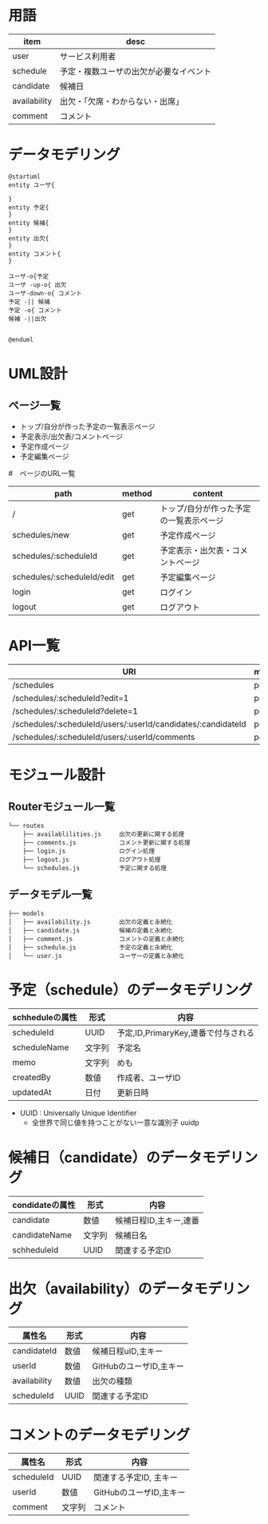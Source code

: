 # 用語
| item         | desc                                   |
| ------------ | -------------------------------------- |
| user         | サービス利用者                         |
| schedule     | 予定・複数ユーザの出欠が必要なイベント |
| candidate    | 候補日                                 |
| availability | 出欠・「欠席・わからない・出席」       |
| comment      | コメント                               |

# データモデリング

```plantuml
@startuml 
entity ユーザ{

}
entity 予定{
}
entity 候補{
}
entity 出欠{
}
entity コメント{
}

ユーザ-o{予定
ユーザ -up-o{ 出欠
ユーザ-down-o{ コメント
予定 -|| 候補
予定 -o{ コメント
候補 -||出欠


@enduml
```

# UML設計
## ページ一覧
- トップ/自分が作った予定の一覧表示ページ
- 予定表示/出欠表/コメントページ
- 予定作成ページ
- 予定編集ページ

#　ページのURL一覧

| path                       | method | content                                 |
| -------------------------- | ------ | --------------------------------------- |
| /                          | get    | トップ/自分が作った予定の一覧表示ページ |
| schedules/new              | get    | 予定作成ページ                          |
| schedules/:scheduleId      | get    | 予定表示・出欠表・コメントページ        |
| schedules/:scheduleId/edit | get    | 予定編集ページ                          |
| login                      | get    | ログイン                                |
| logout                     | get    | ログアウト                              |

# API一覧
| URI                                                          | method |
| ------------------------------------------------------------ | ------ |
| /schedules                                                   | post   |
| /schedules/:scheduleId?edit=1                                | post   |
| /schedules/:scheduleId?delete=1                              | post   |
| /schedules/:scheduleId/users/:userId/candidates/:candidateId | post   |
| /schedules/:scheduleId/users/:userId/comments                | post   |

# モジュール設計
## Routerモジュール一覧

```
└── routes
    ├── availablilities.js     出欠の更新に関する処理
    ├── comments.js            コメント更新に関する処理
    ├── login.js               ログイン処理
    ├── logout.js              ログアウト処理
    └── schedules.js           予定に関する処理
```

## データモデル一覧

```
├── models
│   ├── availability.js        出欠の定義と永続化
│   ├── candidate.js           候補の定義と永続化
│   ├── comment.js             コメントの定義と永続化
│   ├── schedule.js            予定の定義と永続化
│   └── user.js                ユーザーの定義と永続化
```

# 予定（schedule）のデータモデリング

| schheduleの属性 | 形式   | 内容                                |
| --------------- | ------ | ----------------------------------- |
| scheduleId      | UUID   | 予定,ID,PrimaryKey,連番で付与される |
| scheduleName    | 文字列 | 予定名                              |
| memo            | 文字列 | めも                                |
| createdBy       | 数値   | 作成者、ユーザID                    |
| updatedAt       | 日付   | 更新日時                            |

- UUID : Universally Unique Identifier
  - 全世界で同じ値を持つことがない一意な識別子 uuidp

# 候補日（candidate）のデータモデリング
| condidateの属性 | 形式   | 内容                   |
| --------------- | ------ | ---------------------- |
| candidate       | 数値   | 候補日程ID,主キー,連番 |
| candidateName   | 文字列 | 候補日名               |
| schheduleId     | UUID   | 関連する予定ID         |


# 出欠（availability）のデータモデリング

| 属性名       | 形式 | 内容                    |
| ------------ | ---- | ----------------------- |
| candidateId  | 数値 | 候補日程uID,主キー      |
| userId       | 数値 | GitHubのユーザID,主キー |
| availability | 数値 | 出欠の種類              |
| scheduleId   | UUID | 関連する予定ID          |

# コメントのデータモデリング

| 属性名     | 形式   | 内容                    |
| ---------- | ------ | ----------------------- |
| scheduleId | UUID   | 関連する予定ID, 主キー  |
| userId     | 数値   | GitHubのユーザID,主キー |
| comment    | 文字列 | コメント                |
